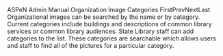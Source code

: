 ASPeN Admin Manual
Organization Image Categories
FirstPrevNextLast
Organizational images can be searched by the name or by category.  Current categories include buildings and descriptions of common library services or common library audiences.  State Library staff can add categories to the list.  These categories are searchable which allows users and staff to find all of the pictures for a particular category.